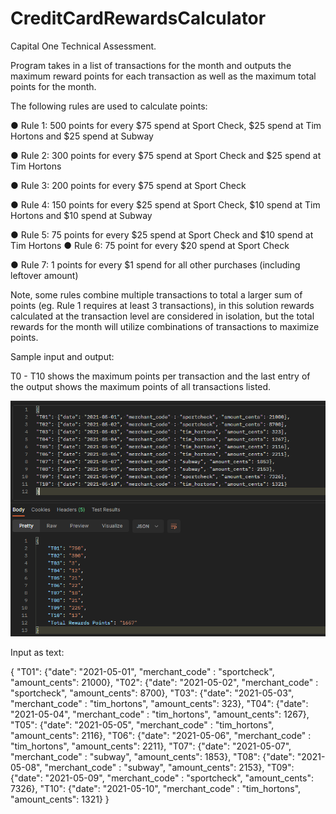 # CreditCardRewardsCalculator
Capital One Technical Assessment.

Program takes in a list of transactions for the month and outputs the maximum reward points for each transaction as well as the maximum total points for the month.

The following rules are used to calculate points:

● Rule 1: 500 points for every $75 spend at Sport Check, $25 spend at Tim Hortons
and $25 spend at Subway

● Rule 2: 300 points for every $75 spend at Sport Check and $25 spend at Tim
Hortons

● Rule 3: 200 points for every $75 spend at Sport Check

● Rule 4: 150 points for every $25 spend at Sport Check, $10 spend at Tim Hortons
and $10 spend at Subway

● Rule 5: 75 points for every $25 spend at Sport Check and $10 spend at Tim
Hortons
● Rule 6: 75 point for every $20 spend at Sport Check

● Rule 7: 1 points for every $1 spend for all other purchases (including leftover
amount)

Note, some rules combine multiple transactions to total a larger sum of points (eg. Rule 1 requires at least 3 transactions), in this solution rewards calculated at the transaction level are considered in isolation, but the total rewards for the month will utilize combinations of transactions to maximize points.

Sample input and output:

T0 - T10 shows the maximum points per transaction and the last entry of the output shows the maximum points of all transactions listed.

![alt text](https://github.com/abdullahs26/CreditCardRewardsCalculator/blob/main/SampleInputOutput.PNG)

Input as text:

{
"T01": {"date": "2021-05-01", "merchant_code" : "sportcheck", "amount_cents": 21000},
"T02": {"date": "2021-05-02", "merchant_code" : "sportcheck", "amount_cents": 8700},
"T03": {"date": "2021-05-03", "merchant_code" : "tim_hortons", "amount_cents": 323},
"T04": {"date": "2021-05-04", "merchant_code" : "tim_hortons", "amount_cents": 1267},
"T05": {"date": "2021-05-05", "merchant_code" : "tim_hortons", "amount_cents": 2116},
"T06": {"date": "2021-05-06", "merchant_code" : "tim_hortons", "amount_cents": 2211},
"T07": {"date": "2021-05-07", "merchant_code" : "subway", "amount_cents": 1853},
"T08": {"date": "2021-05-08", "merchant_code" : "subway", "amount_cents": 2153},
"T09": {"date": "2021-05-09", "merchant_code" : "sportcheck", "amount_cents": 7326},
"T10": {"date": "2021-05-10", "merchant_code" : "tim_hortons", "amount_cents": 1321}
}

